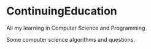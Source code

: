# ContinuingEducation
All my learning in Computer Science and Programming

Some computer science algorithms and questions.
